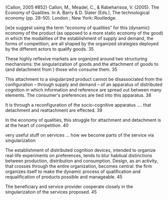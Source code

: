 ﻿{Callon, 2005 #852}
Callon, M., Meadel, C., & Rabeharisoa, V. (2005). The Economy of Qualities. In A. Barry & D. Slater (Eds.), The technological economy (pp. 28-50). London ; New York: Routledge.

[w]e suggest using the term “economy of qualities” for this (dynamic) economy of the product (as opposed to a more static economy of the good) in which the modalities of the establishment of supply and demand, the forms of competition, are all shaped by the organized strategies deployed by the different actors to qualify goods. 35

These highly reflexive markets are organized around two structuring mechanisms: the singularization of goods and the attachment of goods to (and detachment from ) those who consume them. 35

This attachment to a singularized product cannot be disassociated from the configuration – through supply and demand – of an apparatus of distributed cognition in which information and reference are spread out between many elements. The consumer's preferences are tied into this apparatus. 38

It is through a reconfiguration of the socio-cognitive apparatus  .... that detachment and reattachment are effected. 39

In the economy of qualities, this struggle for attachment and detachment is at the heart of competition. 40

very useful stuff on services ... how we become parts of the service via singularization

The establishment of distributed cognition devices, intended to organize real-life experiments on preferences, tends to blur habitual distinctions between production, distribution and consumption. Design, as an activity, that crosses through the entire organization, becomes central: the firm organizes itself to make the dynamic process of qualification and requalification of products possible and manageable. 45

The beneficiary and service provider cooperate closely in the singularization of the services proposed. 45
